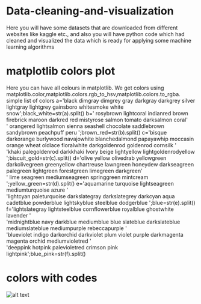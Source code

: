 # Data-cleaning-and-visualization
Here you will have some datasets that are downloaded from different websites like kaggle etc., and also you will have python code which had cleaned and visualized the data which is ready for applying some machine learning algorithms
# matplotlib colors plot
Here you can have all colours in matplotlib. We get colors using matplotlib.color,matplotlib.colors.rgb_to_hsv,matplotlib.colors.to_rgba.
simple list of colors
a='black dimgray dimgrey gray darkgray darkgrey silver lightgray lightgrey gainsboro whitesmoke white snow';black_white=str(a).split()
b=' rosybrown lightcoral indianred brown firebrick maroon darkred red mistyrose salmon tomato darksalmon coral' \
  ' orangered lightsalmon sienna seashell chocolate saddlebrown sandybrown peachpuff peru ';brown_red=str(b).split()
c='bisque darkorange burlywood navajowhite blanchedalmond papayawhip moccasin orange wheat oldlace floralwhite darkgoldenrod goldenrod cornsilk ' \
  'khaki palegoldenrod darkkhaki Ivory beige lightyellow lightgoldenrodyellow ';biscuit_gold=str(c).split()
d='olive yellow olivedrab yellowgreen darkolivegreen greenyellow chartreuse lawngreen honeydew darkseagreen palegreen lightgreen forestgreen limegreen darkgreen' \
  ' lime seagreen mediumseagreen springgreen mintcream ';yellow_green=str(d).split()
e='aquamarine turquoise lightseagreen mediumturquoise azure ' \
  'lightcyan paleturquoise darkslategray darkslategrey darkcyan aqua cadetblue powderblue lightskyblue steelblue dodgerblue ';blue=str(e).split()
f='lightslategray lightsteelblue cornflowerblue royalblue ghostwhite lavender ' \
  'midnightblue navy darkblue mediumblue blue slateblue darkslateblue mediumslateblue mediumpurple rebeccapurple ' \
  'blueviolet indigo darkorchid darkviolet plum violet purple darkmagenta magenta orchid mediumvioletred ' \
  'deeppink hotpink palevioletred crimson pink lightpink';blue_pink=str(f).split()
# colors with codes
![alt text](https://i.stack.imgur.com/nCk6u.jpg)


